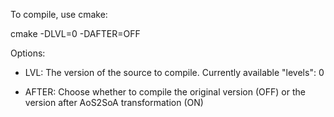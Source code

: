 To compile, use cmake:

 cmake -DLVL=0 -DAFTER=OFF
 
Options:

 - LVL: The version of the source to compile. Currently available "levels": 0
 
 - AFTER: Choose whether to compile the original version (OFF) or the version after AoS2SoA transformation (ON)